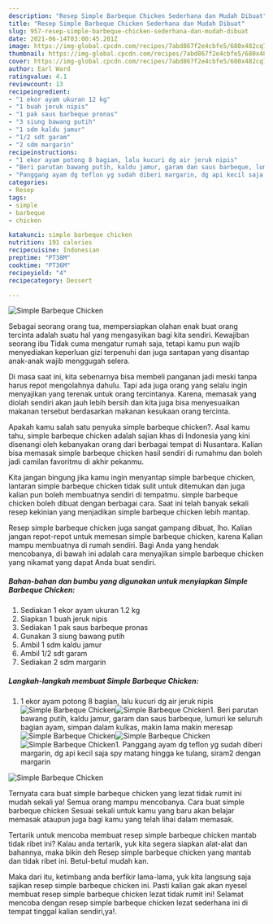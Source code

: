 ```yaml
---
description: "Resep Simple Barbeque Chicken Sederhana dan Mudah Dibuat"
title: "Resep Simple Barbeque Chicken Sederhana dan Mudah Dibuat"
slug: 957-resep-simple-barbeque-chicken-sederhana-dan-mudah-dibuat
date: 2021-06-14T03:00:45.201Z
image: https://img-global.cpcdn.com/recipes/7abd867f2e4cbfe5/680x482cq70/simple-barbeque-chicken-foto-resep-utama.jpg
thumbnail: https://img-global.cpcdn.com/recipes/7abd867f2e4cbfe5/680x482cq70/simple-barbeque-chicken-foto-resep-utama.jpg
cover: https://img-global.cpcdn.com/recipes/7abd867f2e4cbfe5/680x482cq70/simple-barbeque-chicken-foto-resep-utama.jpg
author: Earl Ward
ratingvalue: 4.1
reviewcount: 13
recipeingredient:
- "1 ekor ayam ukuran 12 kg"
- "1 buah jeruk nipis"
- "1 pak saus barbeque pronas"
- "3 siung bawang putih"
- "1 sdm kaldu jamur"
- "1/2 sdt garam"
- "2 sdm margarin"
recipeinstructions:
- "1 ekor ayam potong 8 bagian, lalu kucuri dg air jeruk nipis"
- "Beri parutan bawang putih, kaldu jamur, garam dan saus barbeque, lumuri ke seluruh bagian ayam, simpan dalam kulkas, makin lama makin meresap"
- "Panggang ayam dg teflon yg sudah diberi margarin, dg api kecil saja spy matang hingga ke tulang, siram2 dengan margarin"
categories:
- Resep
tags:
- simple
- barbeque
- chicken

katakunci: simple barbeque chicken 
nutrition: 191 calories
recipecuisine: Indonesian
preptime: "PT38M"
cooktime: "PT36M"
recipeyield: "4"
recipecategory: Dessert

---
```



![Simple Barbeque Chicken](https://img-global.cpcdn.com/recipes/7abd867f2e4cbfe5/680x482cq70/simple-barbeque-chicken-foto-resep-utama.jpg)

Sebagai seorang orang tua, mempersiapkan olahan enak buat orang tercinta adalah suatu hal yang mengasyikan bagi kita sendiri. Kewajiban seorang ibu Tidak cuma mengatur rumah saja, tetapi kamu pun wajib menyediakan keperluan gizi terpenuhi dan juga santapan yang disantap anak-anak wajib menggugah selera.

Di masa  saat ini, kita sebenarnya bisa membeli panganan jadi meski tanpa harus repot mengolahnya dahulu. Tapi ada juga orang yang selalu ingin menyajikan yang terenak untuk orang tercintanya. Karena, memasak yang diolah sendiri akan jauh lebih bersih dan kita juga bisa menyesuaikan makanan tersebut berdasarkan makanan kesukaan orang tercinta. 



Apakah kamu salah satu penyuka simple barbeque chicken?. Asal kamu tahu, simple barbeque chicken adalah sajian khas di Indonesia yang kini disenangi oleh kebanyakan orang dari berbagai tempat di Nusantara. Kalian bisa memasak simple barbeque chicken hasil sendiri di rumahmu dan boleh jadi camilan favoritmu di akhir pekanmu.

Kita jangan bingung jika kamu ingin menyantap simple barbeque chicken, lantaran simple barbeque chicken tidak sulit untuk ditemukan dan juga kalian pun boleh membuatnya sendiri di tempatmu. simple barbeque chicken boleh dibuat dengan berbagai cara. Saat ini telah banyak sekali resep kekinian yang menjadikan simple barbeque chicken lebih mantap.

Resep simple barbeque chicken juga sangat gampang dibuat, lho. Kalian jangan repot-repot untuk memesan simple barbeque chicken, karena Kalian mampu membuatnya di rumah sendiri. Bagi Anda yang hendak mencobanya, di bawah ini adalah cara menyajikan simple barbeque chicken yang nikamat yang dapat Anda buat sendiri.

<!--inarticleads1-->

##### Bahan-bahan dan bumbu yang digunakan untuk menyiapkan Simple Barbeque Chicken:

1. Sediakan 1 ekor ayam ukuran 1.2 kg
1. Siapkan 1 buah jeruk nipis
1. Sediakan 1 pak saus barbeque pronas
1. Gunakan 3 siung bawang putih
1. Ambil 1 sdm kaldu jamur
1. Ambil 1/2 sdt garam
1. Sediakan 2 sdm margarin




<!--inarticleads2-->

##### Langkah-langkah membuat Simple Barbeque Chicken:

1. 1 ekor ayam potong 8 bagian, lalu kucuri dg air jeruk nipis
<img src="https://img-global.cpcdn.com/steps/3d95835a914d1122/160x128cq70/simple-barbeque-chicken-langkah-memasak-1-foto.jpg" alt="Simple Barbeque Chicken"><img src="https://img-global.cpcdn.com/steps/e4113a14311defad/160x128cq70/simple-barbeque-chicken-langkah-memasak-1-foto.jpg" alt="Simple Barbeque Chicken">1. Beri parutan bawang putih, kaldu jamur, garam dan saus barbeque, lumuri ke seluruh bagian ayam, simpan dalam kulkas, makin lama makin meresap
<img src="https://img-global.cpcdn.com/steps/aff7a799746384ab/160x128cq70/simple-barbeque-chicken-langkah-memasak-2-foto.jpg" alt="Simple Barbeque Chicken"><img src="https://img-global.cpcdn.com/steps/82016714712bce6d/160x128cq70/simple-barbeque-chicken-langkah-memasak-2-foto.jpg" alt="Simple Barbeque Chicken"><img src="https://img-global.cpcdn.com/steps/2bfcff62a860aba7/160x128cq70/simple-barbeque-chicken-langkah-memasak-2-foto.jpg" alt="Simple Barbeque Chicken">1. Panggang ayam dg teflon yg sudah diberi margarin, dg api kecil saja spy matang hingga ke tulang, siram2 dengan margarin
<img src="https://img-global.cpcdn.com/steps/52bed13f6439cfc2/160x128cq70/simple-barbeque-chicken-langkah-memasak-3-foto.jpg" alt="Simple Barbeque Chicken">



Ternyata cara buat simple barbeque chicken yang lezat tidak rumit ini mudah sekali ya! Semua orang mampu mencobanya. Cara buat simple barbeque chicken Sesuai sekali untuk kamu yang baru akan belajar memasak ataupun juga bagi kamu yang telah lihai dalam memasak.

Tertarik untuk mencoba membuat resep simple barbeque chicken mantab tidak ribet ini? Kalau anda tertarik, yuk kita segera siapkan alat-alat dan bahannya, maka bikin deh Resep simple barbeque chicken yang mantab dan tidak ribet ini. Betul-betul mudah kan. 

Maka dari itu, ketimbang anda berfikir lama-lama, yuk kita langsung saja sajikan resep simple barbeque chicken ini. Pasti kalian gak akan nyesel membuat resep simple barbeque chicken lezat tidak rumit ini! Selamat mencoba dengan resep simple barbeque chicken lezat sederhana ini di tempat tinggal kalian sendiri,ya!.

